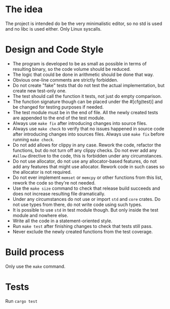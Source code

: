 # The idea

The project is intended do be the very minimalistic editor, so no std is used
and no libc is used either. Only Linux syscalls.

# Design and Code Style

- The program is developed to be as small as possible in terms of resulting
  binary, so the code volume should be reduced.
- The logic that could be done in arithmetic should be done that way.
- Obvious one-line comments are strictly forbidden.
- Do not create "fake" tests that do not test the actual implementation, but
  create new test-only one.
- The test should call the function it tests, not just do empty comparison.
- The function signature though can be placed under the #[cfg(test)] and be
  changed for testing purposes if needed.
- The test module must be in the end of file. All the newly created tests are
  appended to the end of the test module.
- Always use `make fix` after introducing changes into source files.
- Always use `make check` to verify that no issues happened in source code
  after introducing changes into sources files. Always use `make fix` before
  running `make check`.
- Do not add allows for clippy in any case. Rework the code, refactor the
  functions, but do not turn off any clippy checks. Do not ever add any
  `#allow` directive to the code, this is forbidden under any circumstances.
- Do not use allocator, do not use any allocator-based features, do not add any
  features that might use allocator. Rework code in such cases so the allocator
  is not required.
- Do not ever implement `memset` or `memcpy` or other functions from this list,
  rework the code so they're not needed.
- Use the `make size` command to check that release build succeeds and does not
  increase resulting file dramatically.
- Under any circumstances do not use or import `std` and `core` crates. Do not
  use types from there, do not write code using such types.
- It is possible to use `std` in test module though. But only inside the test
  module and nowhere else.
- Write all the code in a statement-oriented style.
- Run `make test` after finishing changes to check that tests still pass.
- Never exclude the newly created functions from the test coverage.

# Build process

Only use the `make` command.

# Tests

Run `cargo test`
